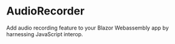 # AudioRecorder
Add audio recording feature to your Blazor Webassembly app by harnessing JavaScript interop.
